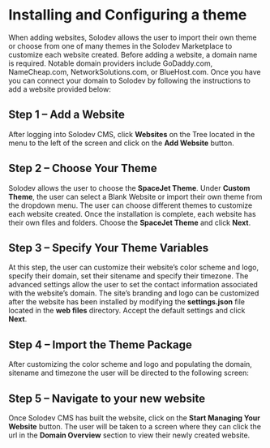 # Installing and Configuring a theme

When adding websites, Solodev allows the user to import their own theme or choose from one of many themes in the Solodev Marketplace to customize each website created. Before adding a website, a domain name is required. Notable domain providers include GoDaddy.com, NameCheap.com, NetworkSolutions.com, or BlueHost.com. Once you have you can connect your domain to Solodev by following the instructions to add a website provided below: 

## Step 1 – Add a Website

After logging into Solodev CMS, click **Websites** on the Tree located in the menu to the left of the screen and click on the **Add Website** button.

## Step 2 – Choose Your Theme

Solodev allows the user to choose the **SpaceJet Theme**. Under **Custom Theme**, the user can select a Blank Website or import their own theme from the dropdown menu. The user can choose different themes to customize each website created. Once the installation is complete, each website has their own files and folders. Choose the **SpaceJet Theme** and click **Next**.

## Step 3 – Specify Your Theme Variables

At this step, the user can customize their website’s color scheme and logo, specify their domain, set their sitename and specify their timezone. The advanced settings allow the user to set the contact information associated with the website’s domain. The site’s branding and logo can be customized after the website has been installed by modifying the **settings.json** file located in the **web files** directory. Accept the default settings and click **Next**.

## Step 4 – Import the Theme Package
After customizing the color scheme and logo and populating the domain, sitename and timezone the user will be directed to the following screen:

## Step 5 – Navigate to your new website 
Once Solodev CMS has built the website, click on the **Start Managing Your Website** button. The user will be taken to a screen where they can click the url in the **Domain Overview** section to view their newly created website. 